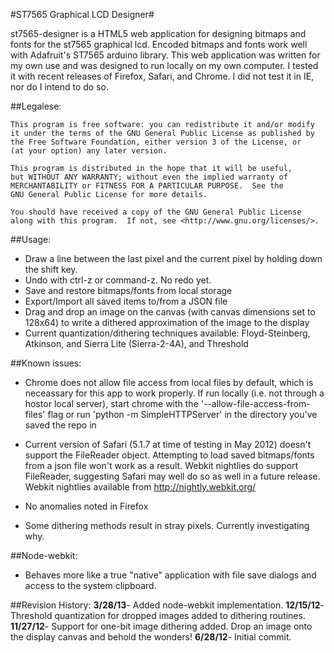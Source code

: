 #ST7565 Graphical LCD Designer#

st7565-designer is a HTML5 web application for designing bitmaps and fonts for the st7565 graphical lcd. 
Encoded bitmaps and fonts work well with Adafruit's ST7565 arduino library. This web application was written
for my own use and was designed to run locally on my own computer. I tested it with recent releases of
Firefox, Safari, and Chrome. I did not test it in IE, nor do I intend to do so. 

##Legalese:

    This program is free software: you can redistribute it and/or modify
    it under the terms of the GNU General Public License as published by
    the Free Software Foundation, either version 3 of the License, or
    (at your option) any later version.

    This program is distributed in the hope that it will be useful,
    but WITHOUT ANY WARRANTY; without even the implied warranty of
    MERCHANTABILITY or FITNESS FOR A PARTICULAR PURPOSE.  See the
    GNU General Public License for more details.

    You should have received a copy of the GNU General Public License
    along with this program.  If not, see <http://www.gnu.org/licenses/>.

##Usage:

- Draw a line between the last pixel and the current pixel by holding down the shift key.
- Undo with ctrl-z or command-z. No redo yet.
- Save and restore bitmaps/fonts from local storage
- Export/Import all saved items to/from a JSON file
- Drag and drop an image on the canvas (with canvas dimensions set to 128x64) to write a dithered approximation of the image to the display
- Current quantization/dithering techniques available: Floyd-Steinberg, Atkinson, and Sierra Lite (Sierra-2-4A), and Threshold

##Known issues:

- Chrome does not allow file access from local files by default, which is neceassary for this app to work properly. 
If run locally (i.e. not through a hostor local server), start chrome with the '--allow-file-access-from-files' flag 
or run 'python -m SimpleHTTPServer' in the directory you've saved the repo in

- Current version of Safari (5.1.7 at time of testing in May 2012) doesn't support the FileReader object. Attempting to 
load saved bitmaps/fonts from a json file won't work as a result. Webkit nightlies do support FileReader, suggesting 
Safari may well do so as well in a future release. Webkit nightlies available from http://nightly.webkit.org/

- No anomalies noted in Firefox

- Some dithering methods result in stray pixels. Currently investigating why. 

##Node-webkit:

- Behaves more like a true "native" application with file save dialogs and access to the system clipboard. 

##Revision History:
**3/28/13**- Added node-webkit implementation. 
**12/15/12**- Threshold quantization for dropped images added to dithering routines. 
**11/27/12**- Support for one-bit image dithering added. Drop an image onto the display canvas and behold the wonders!
**6/28/12**- Initial commit. 
